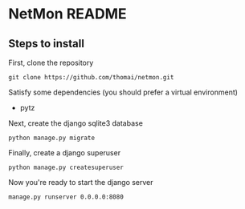 NetMon README
=============

## Steps to install
First, clone the repository

    git clone https://github.com/thomai/netmon.git

Satisfy some dependencies (you should prefer a virtual environment)

* pytz

Next, create the django sqlite3 database

    python manage.py migrate

Finally, create a django superuser

    python manage.py createsuperuser

Now you're ready to start the django server

    manage.py runserver 0.0.0.0:8080
